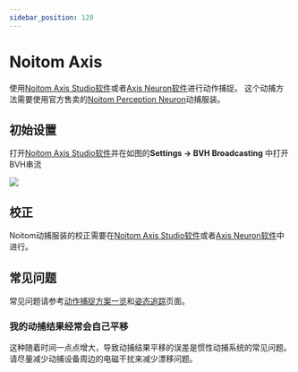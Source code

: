 ```yaml
---
sidebar_position: 120
---
```


# Noitom Axis

使用[Noitom Axis Studio软件](https://neuronmocap.com/pages/axis-studio)或者[Axis Neuron软件](https://neuronmocap.com/pages/axis-neuron)进行动作捕捉。 这个动捕方法需要使用官方售卖的[Noitom Perception Neuron](https://neuronmocap.com/)动捕服装。

## 初始设置

打开[Noitom Axis Studio软件](https://neuronmocap.com/pages/axis-studio)并在如图的**Settings → BVH Broadcasting** 中打开BVH串流

![](/doc-img/en-noitom-1.png)

## 校正

Noitom动捕服装的校正需要在[Noitom Axis Studio软件](https://neuronmocap.com/pages/axis-studio)或者[Axis Neuron软件](https://neuronmocap.com/pages/axis-neuron)中进行。

## 常见问题

常见问题请参考[动作捕捉方案一览](overview#FAQ)和[姿态追踪](body-tracking#FAQ)页面。

### 我的动捕结果经常会自己平移

这种随着时间一点点增大，导致动捕结果平移的误差是惯性动捕系统的常见问题。请尽量减少动捕设备周边的电磁干扰来减少漂移问题。
